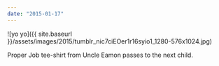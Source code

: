 ```yaml
---
date: "2015-01-17"
---
```


![yo yo]({{ site.baseurl }}/assets/images/2015/tumblr_nic7ciEOer1r16syio1_1280-576x1024.jpg)

Proper Job tee-shirt from Uncle Eamon passes to the next child.
